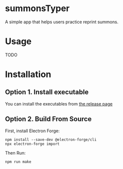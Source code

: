 # summonsTyper
A simple app that helps users practice reprint summons.

# Usage
TODO

# Installation

## Option 1. Install executable
You can install the executables from [the release page](https://github.com/epigone707/summonsTyper/releases/tag/v1.0)

## Option 2. Build From Source
First, install Electron Forge:
```
npm install --save-dev @electron-forge/cli
npx electron-forge import
```
Then Run:
```
npm run make
```
